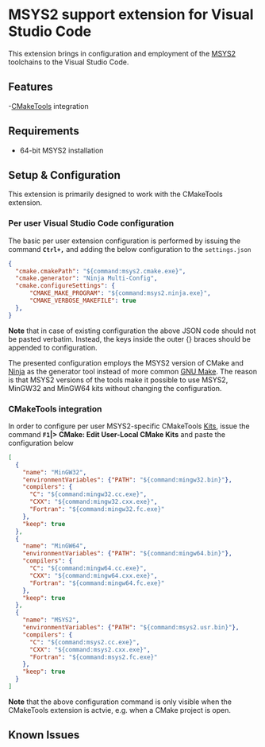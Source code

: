 # MSYS2 support extension for Visual Studio Code 

This extension brings in configuration and employment of the [MSYS2](https://www.msys2.org/) toolchains to the Visual Studio Code.

## Features

-[CMakeTools](https://marketplace.visualstudio.com/items?itemName=ms-vscode.cmake-tools) integration

## Requirements

- 64-bit MSYS2 installation

## Setup & Configuration

This extension is primarily designed to work with the CMakeTools extension.

### Per user Visual Studio Code configuration

The basic per user extension configuration is performed by issuing the command **`Ctrl+,`** and adding the below configuration to the `settings.json`

```json
{
  "cmake.cmakePath": "${command:msys2.cmake.exe}",
  "cmake.generator": "Ninja Multi-Config",
  "cmake.configureSettings": {
      "CMAKE_MAKE_PROGRAM": "${command:msys2.ninja.exe}",
      "CMAKE_VERBOSE_MAKEFILE": true
  },
}
```

**Note** that in case of existing configuration the above JSON code should not be pasted verbatim. Instead, the keys inside the outer {} braces should be appended to configuration.

The presented configuration employs the MSYS2 version of CMake and [Ninja](https://ninja-build.org/) as the generator tool instead of more common [GNU Make](https://www.gnu.org/software/make/). The reason is that MSYS2 versions of the tools make it possible to use MSYS2, MinGW32 and MinGW64 kits without changing the configuration.

### CMakeTools integration

In order to configure per user MSYS2-specific CMakeTools [Kits](https://github.com/microsoft/vscode-cmake-tools/blob/develop/docs/kits.md), issue the command **`F1`|> CMake: Edit User-Local CMake Kits** and paste the configuration below

```json
[
  {
    "name": "MinGW32",
    "environmentVariables": {"PATH": "${command:mingw32.bin}"},
    "compilers": {
      "C": "${command:mingw32.cc.exe}",
      "CXX": "${command:mingw32.cxx.exe}",
      "Fortran": "${command:mingw32.fc.exe}"
    },
    "keep": true
  },
  {
    "name": "MinGW64",
    "environmentVariables": {"PATH": "${command:mingw64.bin}"},
    "compilers": {
      "C": "${command:mingw64.cc.exe}",
      "CXX": "${command:mingw64.cxx.exe}",
      "Fortran": "${command:mingw64.fc.exe}"
    },
    "keep": true
  },
  {
    "name": "MSYS2",
    "environmentVariables": {"PATH": "${command:msys2.usr.bin}"},
    "compilers": {
      "C": "${command:msys2.cc.exe}",
      "CXX": "${command:msys2.cxx.exe}",
      "Fortran": "${command:msys2.fc.exe}"
    },
    "keep": true
  }
]
```

**Note** that the above configuration command is only visible when the CMakeTools extension is actvie, e.g. when a CMake project is open.

## Known Issues
